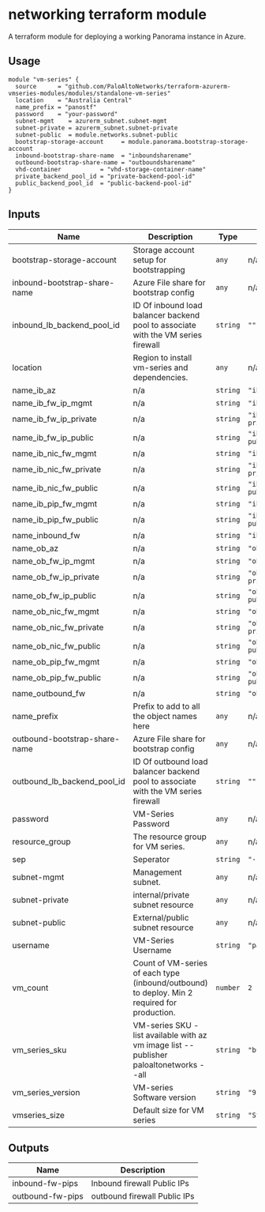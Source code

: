 networking terraform module
===========

A terraform module for deploying a working Panorama instance in Azure.

Usage
-----

```hcl
module "vm-series" {
  source      = "github.com/PaloAltoNetworks/terraform-azurerm-vmseries-modules/modules/standalone-vm-series"
  location    = "Australia Central"
  name_prefix = "panostf"
  password    = "your-password"
  subnet-mgmt    = azurerm_subnet.subnet-mgmt
  subnet-private = azurerm_subnet.subnet-private
  subnet-public  = module.networks.subnet-public
  bootstrap-storage-account     = module.panorama.bootstrap-storage-account
  inbound-bootstrap-share-name  = "inboundsharename"
  outbound-bootstrap-share-name = "outboundsharename"
  vhd-container           = "vhd-storage-container-name"
  private_backend_pool_id = "private-backend-pool-id"
  public_backend_pool_id  = "public-backend-pool-id"
}
```

## Inputs

| Name | Description | Type | Default | Required |
|------|-------------|------|---------|:--------:|
| bootstrap-storage-account | Storage account setup for bootstrapping | `any` | n/a | yes |
| inbound-bootstrap-share-name | Azure File share for bootstrap config | `any` | n/a | yes |
| inbound\_lb\_backend\_pool\_id | ID Of inbound load balancer backend pool to associate with the VM series firewall | `string` | `""` | no |
| location | Region to install vm-series and dependencies. | `any` | n/a | yes |
| name\_ib\_az | n/a | `string` | `"ib-vm-az"` | no |
| name\_ib\_fw\_ip\_mgmt | n/a | `string` | `"ib-fw-ip-mgmt"` | no |
| name\_ib\_fw\_ip\_private | n/a | `string` | `"ib-fw-ip-private"` | no |
| name\_ib\_fw\_ip\_public | n/a | `string` | `"ib-fw-ip-public"` | no |
| name\_ib\_nic\_fw\_mgmt | n/a | `string` | `"ib-nic-fw-mgmt"` | no |
| name\_ib\_nic\_fw\_private | n/a | `string` | `"ib-nic-fw-private"` | no |
| name\_ib\_nic\_fw\_public | n/a | `string` | `"ib-nic-fw-public"` | no |
| name\_ib\_pip\_fw\_mgmt | n/a | `string` | `"ib-fw-pip"` | no |
| name\_ib\_pip\_fw\_public | n/a | `string` | `"ib-pip-fw-public"` | no |
| name\_inbound\_fw | n/a | `string` | `"ib-fw"` | no |
| name\_ob\_az | n/a | `string` | `"ob-vm-az"` | no |
| name\_ob\_fw\_ip\_mgmt | n/a | `string` | `"ob-fw-ip-mgmt"` | no |
| name\_ob\_fw\_ip\_private | n/a | `string` | `"ob-fw-ip-private"` | no |
| name\_ob\_fw\_ip\_public | n/a | `string` | `"ob-fw-ip-public"` | no |
| name\_ob\_nic\_fw\_mgmt | n/a | `string` | `"ob-nic-fw-mgmt"` | no |
| name\_ob\_nic\_fw\_private | n/a | `string` | `"ob-nic-fw-private"` | no |
| name\_ob\_nic\_fw\_public | n/a | `string` | `"ob-nic-fw-public"` | no |
| name\_ob\_pip\_fw\_mgmt | n/a | `string` | `"ob-fw-pip"` | no |
| name\_ob\_pip\_fw\_public | n/a | `string` | `"ob-pip-fw-public"` | no |
| name\_outbound\_fw | n/a | `string` | `"ob-fw"` | no |
| name\_prefix | Prefix to add to all the object names here | `any` | n/a | yes |
| outbound-bootstrap-share-name | Azure File share for bootstrap config | `any` | n/a | yes |
| outbound\_lb\_backend\_pool\_id | ID Of outbound load balancer backend pool to associate with the VM series firewall | `string` | `""` | no |
| password | VM-Series Password | `any` | n/a | yes |
| resource\_group | The resource group for VM series. | `any` | n/a | yes |
| sep | Seperator | `string` | `"-"` | no |
| subnet-mgmt | Management subnet. | `any` | n/a | yes |
| subnet-private | internal/private subnet resource | `any` | n/a | yes |
| subnet-public | External/public subnet resource | `any` | n/a | yes |
| username | VM-Series Username | `string` | `"panadmin"` | no |
| vm\_count | Count of VM-series of each type (inbound/outbound) to deploy. Min 2 required for production. | `number` | `2` | no |
| vm\_series\_sku | VM-series SKU - list available with az vm image list --publisher paloaltonetworks --all | `string` | `"bundle2"` | no |
| vm\_series\_version | VM-series Software version | `string` | `"9.0.4"` | no |
| vmseries\_size | Default size for VM series | `string` | `"Standard_D5_v2"` | no |

## Outputs

| Name | Description |
|------|-------------|
| inbound-fw-pips | Inbound firewall Public IPs |
| outbound-fw-pips | outbound firewall Public IPs |


